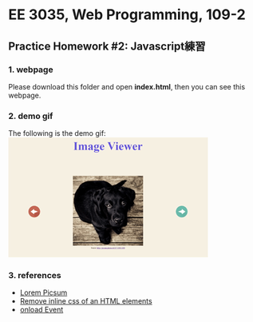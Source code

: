 # EE 3035, Web Programming, 109-2
## Practice Homework #2: Javascript練習
### 1. webpage 
Please download this folder and open **index.html**, then you can see this webpage.

### 2. demo gif
The following is the demo gif:\
![](./images/hw2_demo.gif)

### 3. references
* [Lorem Picsum](https://picsum.photos/)
* [Remove inline css of an HTML elements](https://stackoverflow.com/questions/14383668/remove-inline-css-of-an-html-elements)
* [onload Event](https://www.w3schools.com/jsref/event_onload.asp)